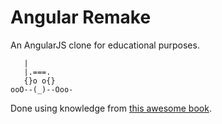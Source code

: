 # Angular Remake

An AngularJS clone for educational purposes.

```
   |
   |.===.
   {}o o{}
ooO--(_)--Ooo-
```

Done using knowledge from [this awesome book](http://teropa.info/build-your-own-angular/).
